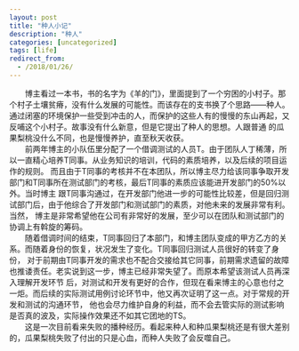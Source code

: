 ```yaml
---
layout: post
title: "种人小记"
description: "种人"
categories: [uncategorized]
tags: [life]
redirect_from:
  - /2018/01/26/
---
```

&emsp;&emsp;博主看过一本书，书的名字为《羊的门》，里面提到了一个穷困的小村子。那个村子土壤贫瘠，没有什么发展的可能性。而该存在的支书换了个思路——种人。
通过闭塞的环境保护一些受到冲击的人，而保护的这些人有的慢慢的东山再起，又反哺这个小村子。故事没有什么新意，但是它提出了种人的思想。人跟普通
的瓜果梨桃没什么不同，也是慢慢养护，直至秋天收获。  
&emsp;&emsp;前两年博主的小队伍里分配了一个借调测试的人员T。由于团队人丁稀薄，所以一直精心培养T同事。从业务知识的培训，代码的素质培养，以及后续的项目运作的规则。
而且由于T同事的考核并不在本团队，所以博主尽力给该同事争取开发部门和T同事所在测试部门的考核，最后T同事的素质应该能进开发部门的50%以外。当时博主
跟T同事沟通过，在开发部门他进一步的可能性比较差，但是回归测试部门后，由于他综合了开发部门和测试部门的素质，对他未来的发展非常有利。当然，
博主是非常希望他在公司有非常好的发展，至少可以在团队和测试部门的协调上有斡旋的筹码。  
&emsp;&emsp;随着借调时间的结束，T同事回归了本部门，和博主团队变成的甲方乙方的关系。而随着身份的恢复，状况发生了变化。T同事回归测试人员很好的转变了身份，
对于前期由T同事开发的需求也不配合交接给其它同事，前期需求遗留的故障也推诿责任。老实说到这一步，博主已经非常失望了。而原本希望该测试人员再深入理解开发环节
后，对测试和开发有更好的合作，但现在看来博主的心意也付之一炬。而后续的实际测试用例讨论环节中，他又再次证明了这一点。对于常规的开发和测试的沟通环节，
他也会尽力维护自身的利益，而不会去管实际的测试影响是否真的波及，实际操作效果还不如其它团地的TS。  
&emsp;&emsp;这是一次目前看来失败的播种经历。看起来种人和种瓜果梨桃还是有很大差别的，瓜果梨桃失败了付出的只是心血，而种人失败了会反噬自己。  
 

